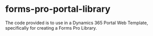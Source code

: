 # forms-pro-portal-library
The code provided is to use in a Dynamics 365 Portal Web Template, specifically for creating a Forms Pro Library. 
